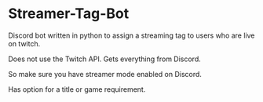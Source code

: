 # Streamer-Tag-Bot
Discord bot written in python to assign a streaming tag to users who are live on twitch.

Does not use the Twitch API. Gets everything from Discord.

So make sure you have streamer mode enabled on Discord.

Has option for a title or game requirement.
